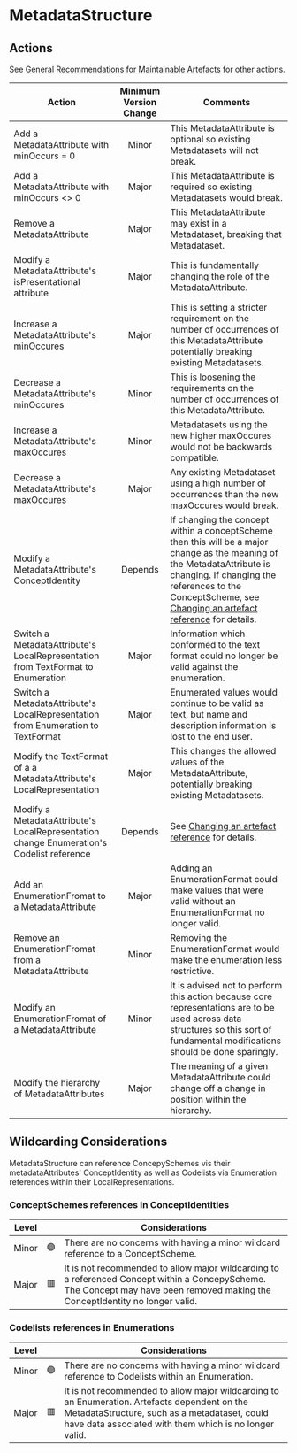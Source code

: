 # MetadataStructure

## Actions

See [General Recommendations for Maintainable Artefacts](../General%20Recommendations%20for%20Maintainable%20Artefacts.md) for other actions.

| Action | Minimum Version Change | Comments|
|--------|:----------------------:|---------|
| Add a MetadataAttribute with minOccurs = 0 | Minor | This MetadataAttribute is optional so existing Metadatasets will not break. |
| Add a MetadataAttribute with minOccurs <> 0 | Major | This MetadataAttribute is required so existing Metadatasets would break. |
| Remove a MetadataAttribute | Major | This MetadataAttribute may exist in a Metadataset, breaking that Metadataset. |
| Modify a MetadataAttribute's isPresentational attribute | Major | This is fundamentally changing the role of the MetadataAttribute. |
| Increase a MetadataAttribute's minOccures | Major | This is setting a stricter requirement on the number of occurrences of this MetadataAttribute potentially breaking existing Metadatasets. |
| Decrease a MetadataAttribute's minOccures | Minor | This is loosening the requirements on the number of occurrences of this MetadataAttribute. |
| Increase a MetadataAttribute's maxOccures | Minor | Metadatasets using the new higher maxOccures would not be backwards compatible. |
| Decrease a MetadataAttribute's maxOccures | Major | Any existing Metadataset using a high number of occurrences than the new maxOccures would break. |
| Modify a MetadataAttribute's ConceptIdentity | Depends | If changing the concept within a conceptScheme then this will be a major change as the meaning of the MetadataAttribute is changing. If changing the references to the ConceptScheme, see [Changing an artefact reference](../General%20Recommendations%20for%20Maintainable%20Artefacts.md#changing-an-artefact-reference) for details. |
| Switch a MetadataAttribute's LocalRepresentation from TextFormat to Enumeration | Major | Information which conformed to the text format could no longer be valid against the enumeration. |
| Switch a MetadataAttribute's LocalRepresentation from Enumeration to TextFormat | Major | Enumerated values would continue to be valid as text, but name and description information is lost to the end user. |
| Modify the TextFormat of a a MetadataAttribute's LocalRepresentation | Major | This changes the allowed values of the MetadataAttribute, potentially breaking existing Metadatasets. |
| Modify a MetadataAttribute's LocalRepresentation change Enumeration's Codelist reference | Depends | See [Changing an artefact reference](../General%20Recommendations%20for%20Maintainable%20Artefacts.md#changing-an-artefact-reference) for details. |
| Add an EnumerationFromat to a MetadataAttribute | Major | Adding an EnumerationFormat could make values that were valid without an EnumerationFormat no longer valid. |
| Remove an EnumerationFromat from a MetadataAttribute | Minor | Removing the EnumerationFormat would make the enumeration less restrictive. |
| Modify an EnumerationFromat of a MetadataAttribute | Minor | It is advised not to perform this action because core representations are to be used across data structures so this sort of fundamental modifications should be done sparingly. |
| Modify the hierarchy of MetadataAttributes | Major | The meaning of a given MetadataAttribute could change off a change in position within the hierarchy. |

## Wildcarding Considerations

MetadataStructure can reference ConcepySchemes vis their metadataAttributes' ConceptIdentity as well as Codelists via Enumeration references within their LocalRepresentations.

### ConceptSchemes references in ConceptIdentities

| Level |    | Considerations|
|-------|:--:|---------------|
| Minor | 🟢 | There are no concerns with having a minor wildcard reference to a ConceptScheme. |  
| Major | 🟥 | It is not recommended to allow major wildcarding to a referenced Concept within a ConcepyScheme. The Concept may have been removed making the ConceptIdentity no longer valid. |

### Codelists references in Enumerations

| Level |    | Considerations|
|-------|:--:|---------------|
| Minor | 🟢 | There are no concerns with having a minor wildcard reference to Codelists within an Enumeration. |  
| Major | 🟥 | It is not recommended to allow major wildcarding to an Enumeration. Artefacts dependent on the MetadataStructure, such as a metadataset, could have data associated with them which is no longer valid. |
